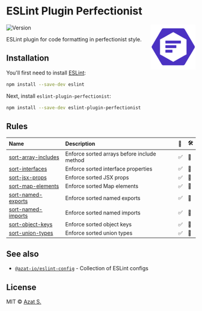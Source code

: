 # ESLint Plugin Perfectionist

<img src="https://raw.githubusercontent.com/azat-io/eslint-plugin-perfectionist/main/docs/public/logo.svg" alt="ESLint" align="right" width="120" height="120" />

![Version](https://img.shields.io/npm/v/eslint-plugin-perfectionist.svg?color=brightgreen)

ESLint plugin for code formatting in perfectionist style.

## Installation

You'll first need to install [ESLint](https://eslint.org):

```sh
npm install --save-dev eslint
```

Next, install `eslint-plugin-perfectionist`:

```sh
npm install --save-dev eslint-plugin-perfectionist
```

## Rules

| Name                                                                                         | Description                                 | 💼  | 🛠   |
| :------------------------------------------------------------------------------------------- | :------------------------------------------ | :-- | :-- |
| [sort-array-includes](https://eslint-plugin-perfectionist.azat.io/rules/sort-array-includes) | Enforce sorted arrays before include method | ✅  | 🔧  |
| [sort-interfaces](https://eslint-plugin-perfectionist.azat.io/rules/sort-interfaces)         | Enforce sorted interface properties         | ✅  | 🔧  |
| [sort-jsx-props](https://eslint-plugin-perfectionist.azat.io/rules/sort-jsx-props)           | Enforce sorted JSX props                    | ✅  | 🔧  |
| [sort-map-elements](https://eslint-plugin-perfectionist.azat.io/rules/sort-map-elements)     | Enforce sorted Map elements                 | ✅  | 🔧  |
| [sort-named-exports](https://eslint-plugin-perfectionist.azat.io/rules/sort-named-exports)   | Enforce sorted named exports                | ✅  | 🔧  |
| [sort-named-imports](https://eslint-plugin-perfectionist.azat.io/rules/sort-named-imports)   | Enforce sorted named imports                | ✅  | 🔧  |
| [sort-object-keys](https://eslint-plugin-perfectionist.azat.io/rules/sort-object-keys)       | Enforce sorted object keys                  | ✅  | 🔧  |
| [sort-union-types](https://eslint-plugin-perfectionist.azat.io/rules/sort-union-types)       | Enforce sorted union types                  | ✅  | 🔧  |

## See also

- [`@azat-io/eslint-config`](https://github.com/azat-io/eslint-config) - Collection of ESLint configs

## License

MIT &copy; [Azat S.](https://azat.io)
